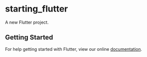 # starting_flutter

A new Flutter project.

## Getting Started

For help getting started with Flutter, view our online
[documentation](https://flutter.io/).

